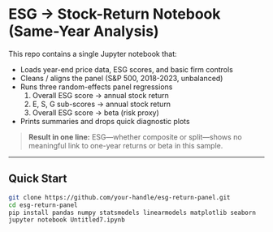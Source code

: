 # ESG → Stock-Return Notebook (Same-Year Analysis)

This repo contains a single Jupyter notebook that:

* Loads year-end price data, ESG scores, and basic firm controls  
* Cleans / aligns the panel (S&P 500, 2018-2023, unbalanced)  
* Runs three random-effects panel regressions  
    1. Overall ESG score → annual stock return  
    2. E, S, G sub-scores → annual stock return  
    3. Overall ESG score → beta (risk proxy)  
* Prints summaries and drops quick diagnostic plots

> **Result in one line:** ESG—whether composite or split—shows no meaningful link to one-year returns or beta in this sample.

---

## Quick Start

```bash
git clone https://github.com/your-handle/esg-return-panel.git
cd esg-return-panel
pip install pandas numpy statsmodels linearmodels matplotlib seaborn
jupyter notebook Untitled7.ipynb

